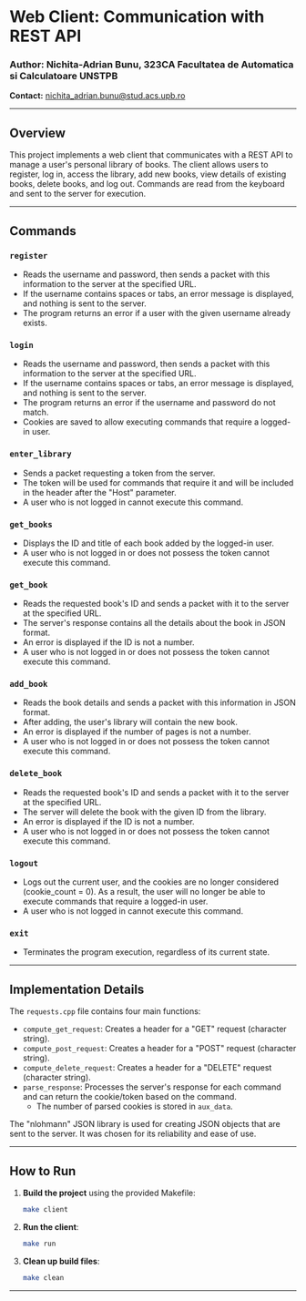 
# Web Client: Communication with REST API

### Author: Nichita-Adrian Bunu, 323CA Facultatea de Automatica si Calculatoare UNSTPB 
**Contact:** [nichita_adrian.bunu@stud.acs.upb.ro](mailto:nichita_adrian.bunu@stud.acs.upb.ro)

---

## Overview

This project implements a web client that communicates with a REST API to manage a user's personal library of books. The client allows users to register, log in, access the library, add new books, view details of existing books, delete books, and log out. Commands are read from the keyboard and sent to the server for execution.

---

## Commands

### `register`

- Reads the username and password, then sends a packet with this information to the server at the specified URL.
- If the username contains spaces or tabs, an error message is displayed, and nothing is sent to the server.
- The program returns an error if a user with the given username already exists.

### `login`

- Reads the username and password, then sends a packet with this information to the server at the specified URL.
- If the username contains spaces or tabs, an error message is displayed, and nothing is sent to the server.
- The program returns an error if the username and password do not match.
- Cookies are saved to allow executing commands that require a logged-in user.

### `enter_library`

- Sends a packet requesting a token from the server.
- The token will be used for commands that require it and will be included in the header after the "Host" parameter.
- A user who is not logged in cannot execute this command.

### `get_books`

- Displays the ID and title of each book added by the logged-in user.
- A user who is not logged in or does not possess the token cannot execute this command.

### `get_book`

- Reads the requested book's ID and sends a packet with it to the server at the specified URL.
- The server's response contains all the details about the book in JSON format.
- An error is displayed if the ID is not a number.
- A user who is not logged in or does not possess the token cannot execute this command.

### `add_book`

- Reads the book details and sends a packet with this information in JSON format.
- After adding, the user's library will contain the new book.
- An error is displayed if the number of pages is not a number.
- A user who is not logged in or does not possess the token cannot execute this command.

### `delete_book`

- Reads the requested book's ID and sends a packet with it to the server at the specified URL.
- The server will delete the book with the given ID from the library.
- An error is displayed if the ID is not a number.
- A user who is not logged in or does not possess the token cannot execute this command.

### `logout`

- Logs out the current user, and the cookies are no longer considered (cookie_count = 0). As a result, the user will no longer be able to execute commands that require a logged-in user.
- A user who is not logged in cannot execute this command.

### `exit`

- Terminates the program execution, regardless of its current state.

---

## Implementation Details

The `requests.cpp` file contains four main functions:

- `compute_get_request`: Creates a header for a "GET" request (character string).
- `compute_post_request`: Creates a header for a "POST" request (character string).
- `compute_delete_request`: Creates a header for a "DELETE" request (character string).
- `parse_response`: Processes the server's response for each command and can return the cookie/token based on the command.  
  - The number of parsed cookies is stored in `aux_data`.

The "nlohmann" JSON library is used for creating JSON objects that are sent to the server. It was chosen for its reliability and ease of use.

---

## How to Run

1. **Build the project** using the provided Makefile:
   ```bash
   make client
   ```

2. **Run the client**:
   ```bash
   make run
   ```

3. **Clean up build files**:
   ```bash
   make clean
   ```

---
